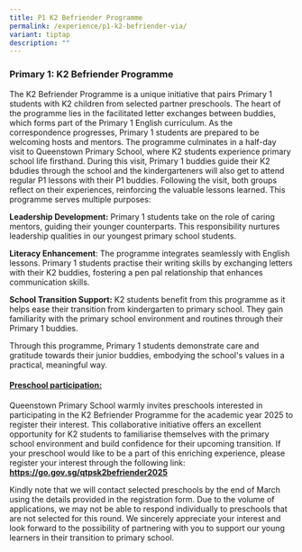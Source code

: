 ```yaml
---
title: P1 K2 Befriender Programme
permalink: /experience/p1-k2-befriender-via/
variant: tiptap
description: ""
---
```

<h3><strong>Primary 1: K2 Befriender Programme</strong></h3>
<p>The K2 Befriender Programme is a unique initiative that pairs Primary
1 students with K2 children from selected partner preschools. The heart
of the programme lies in the facilitated letter exchanges between buddies,
which forms part of the Primary 1 English curriculum. As the correspondence
progresses, Primary 1 students are prepared to be welcoming hosts and mentors.
The programme culminates in a half-day visit to Queenstown Primary School,
where K2 students experience primary school life firsthand. During this
visit, Primary 1 buddies guide their K2 bdudies through the school and
the kindergarteners will also get to attend regular P1 lessons with their
P1 buddies. Following the visit, both groups reflect on their experiences,
reinforcing the valuable lessons learned. This programme serves multiple
purposes:</p>
<p><strong>Leadership Development:</strong> Primary 1 students take on the
role of caring mentors, guiding their younger counterparts. This responsibility
nurtures leadership qualities in our youngest primary school students.</p>
<p><strong>Literacy Enhancement</strong>: The programme integrates seamlessly
with English lessons. Primary 1 students practise their writing skills
by exchanging letters with their K2 buddies, fostering a pen pal relationship
that enhances communication skills.</p>
<p><strong>School Transition Support:</strong> K2 students benefit from this
programme as it helps ease their transition from kindergarten to primary
school. They gain familiarity with the primary school environment and routines
through their Primary 1 buddies.</p>
<p>Through this programme, Primary 1 students demonstrate care and gratitude
towards their junior buddies, embodying the school's values in a practical,
meaningful way.&nbsp;</p>
<h4><strong><u>Preschool participation:</u></strong></h4>
<p>Queenstown Primary School warmly invites preschools interested in participating
in the K2 Befriender Programme for the academic year 2025 to register their
interest. This collaborative initiative offers an excellent opportunity
for K2 students to familiarise themselves with the primary school environment
and build confidence for their upcoming transition. If your preschool would
like to be a part of this enriching experience, please register your interest
through the following link: <strong><a href="https://go.gov.sg/qtpsk2befriender2025" rel="noopener noreferrer nofollow" target="_blank">https://go.gov.sg/qtpsk2befriender2025</a></strong>
</p>
<p>Kindly note that we will contact selected preschools by the end of March
using the details provided in the registration form. Due to the volume
of applications, we may not be able to respond individually to preschools
that are not selected for this round. We sincerely appreciate your interest
and look forward to the possibility of partnering with you to support our
young learners in their transition to primary school.</p>